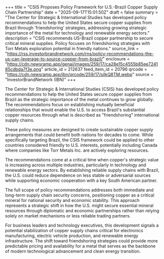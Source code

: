 +++
title = "CSIS Proposes Policy Framework for U.S.-Brazil Copper Supply Chain Partnership"
date = "2025-09-17T15:01:50Z"
draft = false
summary = "The Center for Strategic & International Studies has developed policy recommendations to help the United States secure copper supplies from Brazil through 'friendshoring' strategies, addressing growing strategic importance of the metal for technology and renewable energy sectors."
description = "CSIS recommends US-Brazil copper partnership to secure critical mineral supplies. Policy focuses on friendshoring strategies with Torr Metals exploration potential in friendly nations."
source_link = "https://rss.investorbrandnetwork.com/rns/policy-recommendations-the-us-can-leverage-to-source-copper-from-brazil/"
enclosure = "https://cdn.newsramp.app/genai/images/259/17/ca28e15c4555b85ee724185cdbda7f3e.png"
article_id = 212637
feed_item_id = 20796
qrcode = "https://cdn.newsramp.app/ibn/qrcode/259/17/silkQ8TM.webp"
source = "InvestorBrandNetwork (IBN)"
+++

<p>The Center for Strategic & International Studies (CSIS) has developed policy recommendations to help the United States secure copper supplies from Brazil as the strategic importance of the metal continues to grow globally. The recommendations focus on establishing mutually beneficial relationships that would enable the U.S. to access Brazil's substantial copper resources through what is described as "friendshoring" international supply chains.</p><p>These policy measures are designed to create sustainable copper supply arrangements that could benefit both nations for decades to come. While specifically targeting Brazil, the CSIS framework could be applied to other countries considered friendly to U.S. interests, potentially including Canada where companies like Torr Metals Inc. are actively exploring resources.</p><p>The recommendations come at a critical time when copper's strategic value is increasing across multiple industries, particularly in technology and renewable energy sectors. By establishing reliable supply chains with Brazil, the U.S. could reduce dependence on less stable or adversarial sources while supporting economic cooperation with a key South American partner.</p><p>The full scope of policy recommendations addresses both immediate and long-term supply chain security concerns, positioning copper as a critical mineral for national security and economic stability. This approach represents a strategic shift in how the U.S. might secure essential mineral resources through diplomatic and economic partnerships rather than relying solely on market mechanisms or less reliable trading partners.</p><p>For business leaders and technology executives, this development signals a potential stabilization of copper supply chains critical for electronics manufacturing, electric vehicle production, and renewable energy infrastructure. The shift toward friendshoring strategies could provide more predictable pricing and availability for a metal that serves as the backbone of modern technological advancement and clean energy transition.</p>
